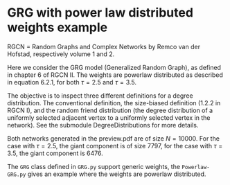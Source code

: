 # GRG with power law distributed weights example

RGCN = Random Graphs and Complex Networks by Remco van der Hofstad, respectively volume 1 and 2. 

Here we consider the GRG model (Generalized Random Graph), as defined in chapter 6 of RGCN II. The weights are powerlaw distributed as described in equation 6.2.1, for both $\tau = 2.5$ and $\tau = 3.5$.

The objective is to inspect three different definitions for a degree distribution. The conventional definition, the size-biased definition (1.2.2 in RGCN I), and the random friend distribution (the degree distribution of a uniformly selected adjacent vertex to a uniformly selected vertex in the network). See the submodule DegreeDistributions for more details. 

Both networks generated in the preview.pdf are of size $N = 10000.$ For the case with $\tau = 2.5$, the giant component is of size $7797$, for the case with $\tau = 3.5$, the giant component is $6476$. 

The `GRG` class defined in `GRG.py` support generic weights, the `Powerlaw-GRG.py` gives an example where the weights are powerlaw distributed.